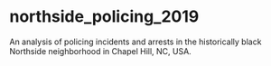 # northside_policing_2019
An analysis of policing incidents and arrests in the historically black Northside neighborhood in Chapel Hill, NC, USA.
